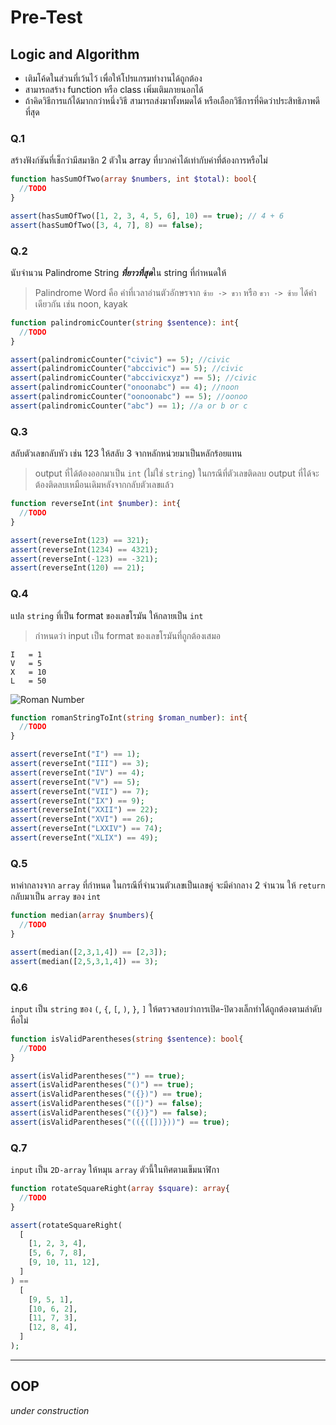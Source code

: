 # Pre-Test

## Logic and Algorithm

- เติมโค้ดในส่วนที่เว้นไว้ เพื่อให้โปรแกรมทำงานได้ถูกต้อง
- สามารถสร้าง function หรือ class เพิ่มเติมภายนอกได้
- ถ้าคิดวิธีการแก้ได้มากกว่าหนึ่งวิธี สามารถส่งมาทั้งหมดได้ หรือเลือกวิธีการที่คิดว่าประสิทธิภาพดีที่สุด

### Q.1
สร้างฟังก์ชันที่เช็กว่ามีสมาชิก 2 ตัวใน array ที่บวกค่าได้เท่ากับค่าที่ต้องการหรือไม่
```php
function hasSumOfTwo(array $numbers, int $total): bool{
  //TODO
}

assert(hasSumOfTwo([1, 2, 3, 4, 5, 6], 10) == true); // 4 + 6
assert(hasSumOfTwo([3, 4, 7], 8) == false);
```

### Q.2
นับจำนวน Palindrome String ***ที่ยาวที่สุด***ใน string ที่กำหนดให้
> Palindrome Word คือ คำที่เวลาอ่านตัวอักษรจาก `ซ้าย -> ขวา` หรือ `ขวา -> ซ้าย` ได้คำเดียวกัน เช่น noon, kayak
```php
function palindromicCounter(string $sentence): int{
  //TODO
}

assert(palindromicCounter("civic") == 5); //civic
assert(palindromicCounter("abccivic") == 5); //civic
assert(palindromicCounter("abccivicxyz") == 5); //civic
assert(palindromicCounter("onoonabc") == 4); //noon
assert(palindromicCounter("oonoonabc") == 5); //oonoo
assert(palindromicCounter("abc") == 1); //a or b or c
```

### Q.3
สลับตัวเลขกลับหัว เช่น 123 ให้สลับ 3 จากหลักหน่วยมาเป็นหลักร้อยแทน
> output ที่ได้ต้องออกมาเป็น `int` (ไม่ใช่  `string`) ในกรณีที่ตัวเลขติดลบ output ที่ได้จะต้องติดลบเหมือนเดิมหลังจากกลับตัวเลขแล้ว
```php
function reverseInt(int $number): int{
  //TODO
}

assert(reverseInt(123) == 321);
assert(reverseInt(1234) == 4321);
assert(reverseInt(-123) == -321);
assert(reverseInt(120) == 21);
```

### Q.4
แปล `string` ที่เป็น format ของเลขโรมัน ให้กลายเป็น `int`
> กำหนดว่า input เป็น format ของเลขโรมันที่ถูกต้องเสมอ
```
I   = 1
V   = 5
X   = 10
L   = 50
```
![Roman Number](https://www.knowtheromans.co.uk/Images/RomanNumeralsChart1to100/RomanNumeralsChart1to100900x1000.jpg "Roman Number")

```php
function romanStringToInt(string $roman_number): int{
  //TODO
}

assert(reverseInt("I") == 1);
assert(reverseInt("III") == 3);
assert(reverseInt("IV") == 4);
assert(reverseInt("V") == 5);
assert(reverseInt("VII") == 7);
assert(reverseInt("IX") == 9);
assert(reverseInt("XXII") == 22);
assert(reverseInt("XVI") == 26);
assert(reverseInt("LXXIV") == 74);
assert(reverseInt("XLIX") == 49);
```

### Q.5
หาค่ากลางจาก `array` ที่กำหนด ในกรณีที่จำนวนตัวเลขเป็นเลขคู่ จะมีค่ากลาง 2 จำนวน ให้ `return` กลับมาเป็น `array` ของ `int`
```php
function median(array $numbers){
  //TODO
}

assert(median([2,3,1,4]) == [2,3]);
assert(median([2,5,3,1,4]) == 3);
```

### Q.6
`input` เป็น `string` ของ `(`, `{`, `[`, `)`, `}`, `]` ให้ตรวจสอบว่าการเปิด-ปิดวงเล็กทำได้ถูกต้องตามลำดับหือไม่
```php
function isValidParentheses(string $sentence): bool{
  //TODO
}

assert(isValidParentheses("") == true);
assert(isValidParentheses("()") == true);
assert(isValidParentheses("({})") == true);
assert(isValidParentheses("([)") == false);
assert(isValidParentheses("({)}") == false);
assert(isValidParentheses("(({([])}))") == true);
```

### Q.7
`input` เป็น `2D-array` ให้หมุน `array` ตัวนี้ในทิศตามเข็มนาฬิกา
```php
function rotateSquareRight(array $square): array{
  //TODO
}

assert(rotateSquareRight(
  [
    [1, 2, 3, 4],
    [5, 6, 7, 8],
    [9, 10, 11, 12],
  ]
) == 
  [
    [9, 5, 1],
    [10, 6, 2],
    [11, 7, 3],
    [12, 8, 4],
  ]
);
```

---

## OOP
*under construction*
